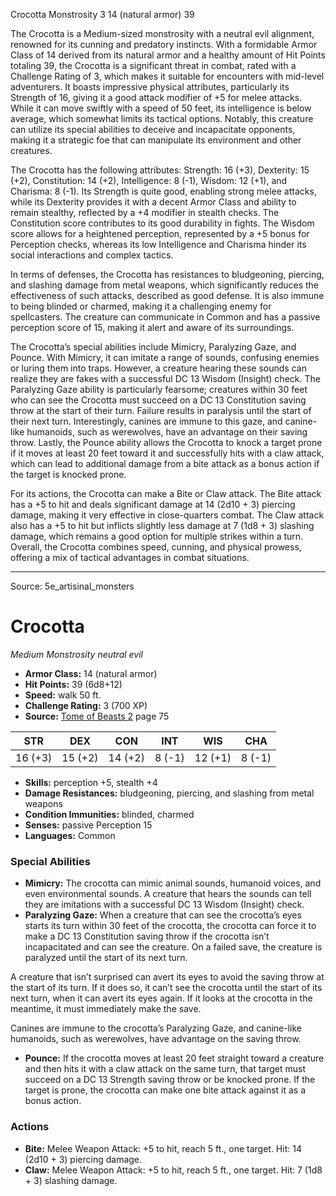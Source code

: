 <MonsterName/>Crocotta</MonsterName>
<CreatureType/>Monstrosity</CreatureType>
<CR/>3</CR>
<AC/>14 (natural armor)</AC>
<HP/>39</HP>
<summary>The Crocotta is a Medium-sized monstrosity with a neutral evil alignment, renowned for its cunning and predatory instincts. With a formidable Armor Class of 14 derived from its natural armor and a healthy amount of Hit Points totaling 39, the Crocotta is a significant threat in combat, rated with a Challenge Rating of 3, which makes it suitable for encounters with mid-level adventurers. It boasts impressive physical attributes, particularly its Strength of 16, giving it a good attack modifier of +5 for melee attacks. While it can move swiftly with a speed of 50 feet, its intelligence is below average, which somewhat limits its tactical options. Notably, this creature can utilize its special abilities to deceive and incapacitate opponents, making it a strategic foe that can manipulate its environment and other creatures.</summary>

<detail>

The Crocotta has the following attributes: Strength: 16 (+3), Dexterity: 15 (+2), Constitution: 14 (+2), Intelligence: 8 (-1), Wisdom: 12 (+1), and Charisma: 8 (-1). Its Strength is quite good, enabling strong melee attacks, while its Dexterity provides it with a decent Armor Class and ability to remain stealthy, reflected by a +4 modifier in stealth checks. The Constitution score contributes to its good durability in fights. The Wisdom score allows for a heightened perception, represented by a +5 bonus for Perception checks, whereas its low Intelligence and Charisma hinder its social interactions and complex tactics.

In terms of defenses, the Crocotta has resistances to bludgeoning, piercing, and slashing damage from metal weapons, which significantly reduces the effectiveness of such attacks, described as good defense. It is also immune to being blinded or charmed, making it a challenging enemy for spellcasters. The creature can communicate in Common and has a passive perception score of 15, making it alert and aware of its surroundings.

The Crocotta’s special abilities include Mimicry, Paralyzing Gaze, and Pounce. With Mimicry, it can imitate a range of sounds, confusing enemies or luring them into traps. However, a creature hearing these sounds can realize they are fakes with a successful DC 13 Wisdom (Insight) check. The Paralyzing Gaze ability is particularly fearsome; creatures within 30 feet who can see the Crocotta must succeed on a DC 13 Constitution saving throw at the start of their turn. Failure results in paralysis until the start of their next turn. Interestingly, canines are immune to this gaze, and canine-like humanoids, such as werewolves, have an advantage on their saving throw. Lastly, the Pounce ability allows the Crocotta to knock a target prone if it moves at least 20 feet toward it and successfully hits with a claw attack, which can lead to additional damage from a bite attack as a bonus action if the target is knocked prone.

For its actions, the Crocotta can make a Bite or Claw attack. The Bite attack has a +5 to hit and deals significant damage at 14 (2d10 + 3) piercing damage, making it very effective in close-quarters combat. The Claw attack also has a +5 to hit but inflicts slightly less damage at 7 (1d8 + 3) slashing damage, which remains a good option for multiple strikes within a turn. Overall, the Crocotta combines speed, cunning, and physical prowess, offering a mix of tactical advantages in combat situations.</detail>



---

Source: 5e_artisinal_monsters

# Crocotta

*Medium* *Monstrosity* *neutral evil*

- **Armor Class:** 14 (natural armor)
- **Hit Points:** 39 (6d8+12)
- **Speed:** walk 50 ft.
- **Challenge Rating:** 3 (700 XP)
- **Source:** [Tome of Beasts 2](https://koboldpress.com/kpstore/product/tome-of-beasts-2-for-5th-edition) page 75

| STR | DEX | CON | INT | WIS | CHA |
| --- | --- | --- | --- | --- | --- |
| 16 (+3) | 15 (+2) | 14 (+2) | 8 (-1) | 12 (+1) | 8 (-1) |

- **Skills:** perception +5, stealth +4
- **Damage Resistances:** bludgeoning, piercing, and slashing from metal weapons
- **Condition Immunities:** blinded, charmed
- **Senses:** passive Perception 15
- **Languages:** Common

### Special Abilities

- **Mimicry:** The crocotta can mimic animal sounds, humanoid voices, and even environmental sounds. A creature that hears the sounds can tell they are imitations with a successful DC 13 Wisdom (Insight) check.
- **Paralyzing Gaze:** When a creature that can see the crocotta’s eyes starts its turn within 30 feet of the crocotta, the crocotta can force it to make a DC 13 Constitution saving throw if the crocotta isn’t incapacitated and can see the creature. On a failed save, the creature is paralyzed until the start of its next turn.

A creature that isn’t surprised can avert its eyes to avoid the saving throw at the start of its turn. If it does so, it can’t see the crocotta until the start of its next turn, when it can avert its eyes again. If it looks at the crocotta in the meantime, it must immediately make the save.

Canines are immune to the crocotta’s Paralyzing Gaze, and canine-like humanoids, such as werewolves, have advantage on the saving throw.
- **Pounce:** If the crocotta moves at least 20 feet straight toward a creature and then hits it with a claw attack on the same turn, that target must succeed on a DC 13 Strength saving throw or be knocked prone. If the target is prone, the crocotta can make one bite attack against it as a bonus action.

### Actions

- **Bite:** Melee Weapon Attack: +5 to hit, reach 5 ft., one target. Hit: 14 (2d10 + 3) piercing damage.
- **Claw:** Melee Weapon Attack: +5 to hit, reach 5 ft., one target. Hit: 7 (1d8 + 3) slashing damage.




